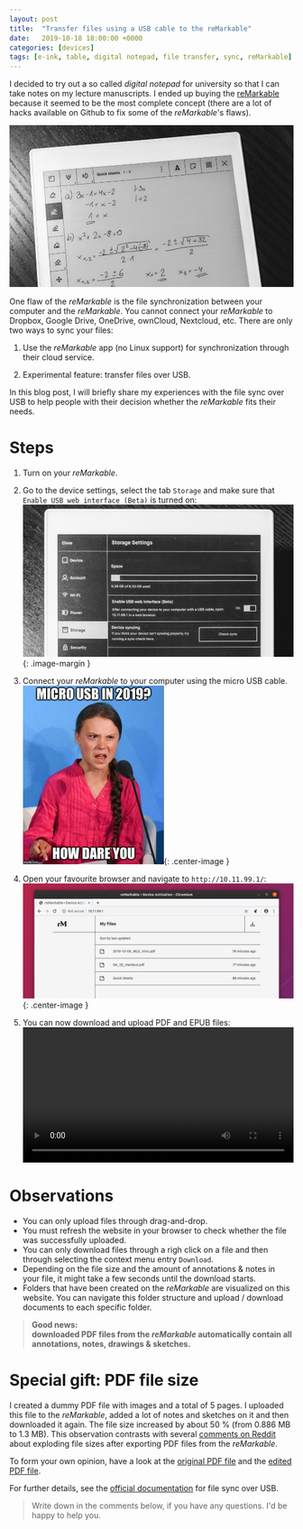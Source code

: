 ```yaml
---
layout: post
title:  "Transfer files using a USB cable to the reMarkable"
date:   2019-10-18 18:00:00 +0000
categories: [devices]
tags: [e-ink, table, digital notepad, file transfer, sync, reMarkable]
---
```


I decided to try out a so called _digital notepad_ for university so that I can take notes on my lecture manuscripts. I ended up buying the [reMarkable](https://remarkable.com/) because it seemed to be the most complete concept (there are a lot of hacks available on Github to fix some of the _reMarkable_'s flaws).

![reMarkable Note](/assets/2019-10-18/reMarkableNote.jpg)

One flaw of the _reMarkable_ is the file synchronization between your computer and the _reMarkable_. You cannot connect your _reMarkable_ to Dropbox, Google Drive, OneDrive, ownCloud, Nextcloud, etc. There are only two ways to sync your files:

1. Use the _reMarkable_ app (no Linux support) for synchronization through their cloud service.

2. Experimental feature: transfer files over USB.

In this blog post, I will briefly share my experiences with the file sync over USB to help people with their decision whether the _reMarkable_ fits their needs.

# Steps

1. Turn on your _reMarkable_.

2. Go to the device settings, select the tab `Storage` and make sure that `Enable USB web interface (Beta)` is turned on:
    ![](/assets/2019-10-18/reMarkableEnableWebInterface.jpg){: .image-margin }

3. Connect your _reMarkable_ to your computer using the micro USB cable.
    ![](/assets/2019-10-18/gretaMeme.jpg){: .center-image }

4. Open your favourite browser and navigate to `http://10.11.99.1/`:
    ![](/assets/2019-10-18/reMarkableWebUiScreenshot.png){: .center-image }

5. You can now download and upload PDF and EPUB files:
    <video width="100%" src="/assets/2019-10-18/screencaptureUploadDownload.mp4" loop autoplay controls></video>

# Observations

* You can only upload files through drag-and-drop.
* You must refresh the website in your browser to check whether the file was successfully uploaded.
* You can only download files through a righ click on a file and then through selecting the context menu entry `Download`.
* Depending on the file size and the amount of annotations & notes in your file, it might take a few seconds until the download starts.
* Folders that have been created on the _reMarkable_ are visualized on this website. You can navigate this folder structure and upload / download documents to each specific folder.

> **Good news:  
> downloaded PDF files from the _reMarkable_ automatically contain all annotations, notes, drawings & sketches.**

# Special gift: PDF file size

I created a dummy PDF file with images and a total of 5 pages. I uploaded this file to the _reMarkable_, added a lot of notes and sketches on it and then downloaded it again. The file size increased by about 50 % (from 0.886 MB to 1.3 MB). This observation contrasts with several [comments on Reddit](https://www.reddit.com/r/RemarkableTablet/comments/8ihqbs/massive_problem_when_exporting_notespdfs_from/) about exploding file sizes after exporting PDF files from the _reMarkable_.

To form your own opinion, have a look at the [original PDF file](/assets/2019-10-18/loremIpsum.pdf) and the [edited PDF file](/assets/2019-10-18/loremIpsumEdited.pdf).


For further details, see the [official documentation](https://support.remarkable.com/hc/en-us/articles/360002661337-Transferring-files-using-a-USB-cable) for file sync over USB.

> Write down in the comments below, if you have any questions. I'd be happy to help you.
